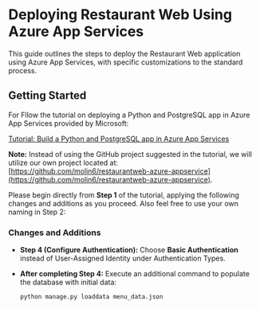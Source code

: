 # Deploying Restaurant Web Using Azure App Services

This guide outlines the steps to deploy the Restaurant Web application using Azure App Services, with specific customizations to the standard process.

## Getting Started

For Fllow the tutorial on deploying a Python and PostgreSQL app in Azure App Services provided by Microsoft:

[Tutorial: Build a Python and PostgreSQL app in Azure App Services](https://learn.microsoft.com/en-us/azure/app-service/tutorial-python-postgresql-app?tabs=django%2Cwindows&pivots=azure-portal)

**Note:** Instead of using the GitHub project suggested in the tutorial, we will utilize our own project located at: [https://github.com/molin6/restaurantweb-azure-appservice](https://github.com/molin6/restaurantweb-azure-appservice).

Please begin directly from **Step 1** of the tutorial, applying the following changes and additions as you proceed. Also feel free to use your own naming in Step 2:

### Changes and Additions

- **Step 4 (Configure Authentication):** Choose **Basic Authentication** instead of User-Assigned Identity under Authentication Types.

- **After completing Step 4:** Execute an additional command to populate the database with initial data:

  ```bash
  python manage.py loaddata menu_data.json
